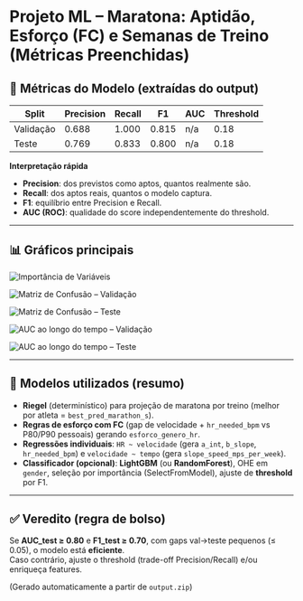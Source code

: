 # Projeto ML – Maratona: Aptidão, Esforço (FC) e Semanas de Treino (Métricas Preenchidas)

## 🔢 Métricas do Modelo (extraídas do output)
| Split      | Precision | Recall | F1  | AUC  | Threshold |
|------------|-----------|--------|-----|------|-----------|
| Validação  | 0.688 | 1.000 | 0.815 | n/a | 0.18 |
| Teste      | 0.769 | 0.833 | 0.800 | n/a | 0.18 |

**Interpretação rápida**  
- **Precision**: dos previstos como aptos, quantos realmente são.  
- **Recall**: dos aptos reais, quantos o modelo captura.  
- **F1**: equilíbrio entre Precision e Recall.  
- **AUC (ROC)**: qualidade do score independentemente do threshold.

---

## 📊 Gráficos principais
![Importância de Variáveis](sandbox:/output_extracted/output/feature_importance.png)

![Matriz de Confusão – Validação](sandbox:/output_extracted/output/cm_validation.png)

![Matriz de Confusão – Teste](sandbox:/output_extracted/output/cm_test.png)

![AUC ao longo do tempo – Validação](sandbox:/output_extracted/output/auc_over_time_val.png)

![AUC ao longo do tempo – Teste](sandbox:/output_extracted/output/auc_over_time_test.png)

---

## 🧠 Modelos utilizados (resumo)
- **Riegel** (determinístico) para projeção de maratona por treino (melhor por atleta = `best_pred_marathon_s`).
- **Regras de esforço com FC** (gap de velocidade + `hr_needed_bpm` vs P80/P90 pessoais) gerando `esforco_genero_hr`.
- **Regressões individuais**: `HR ~ velocidade` (gera `a_int`, `b_slope`, `hr_needed_bpm`) e `velocidade ~ tempo` (gera `slope_speed_mps_per_week`).
- **Classificador (opcional)**: **LightGBM** (ou **RandomForest**), OHE em `gender`, seleção por importância (SelectFromModel), ajuste de **threshold** por F1.

---

## ✅ Veredito (regra de bolso)
Se **AUC_test ≥ 0.80** e **F1_test ≥ 0.70**, com gaps val→teste pequenos (≤ 0.05), o modelo está **eficiente**.  
Caso contrário, ajuste o threshold (trade-off Precision/Recall) e/ou enriqueça features.

(Gerado automaticamente a partir de `output.zip`)
